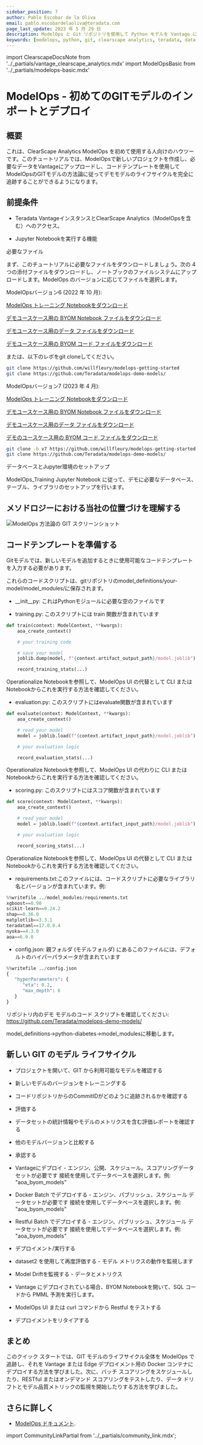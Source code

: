 ```yaml
---
sidebar_position: 7
author: Pablo Escobar de la Oliva
email: pablo.escobardelaoliva@teradata.com
page_last_update: 2023 年 5 月 29 日
description: ModelOps と Git リポジトリを使用して Python モデルを Vantage にデプロイおよび監視するためのチュートリアル
keywords: [modelops, python, git, clearscape analytics, teradata, data warehouses, teradata, vantage, cloud data platform, machine learning, artificial intelligence, business intelligence, enterprise analytics]
---
```

import ClearscapeDocsNote from '../_partials/vantage_clearscape_analytics.mdx'
import ModelOpsBasic from '../_partials/modelops-basic.mdx'

# ModelOps - 初めてのGITモデルのインポートとデプロイ

## 概要

これは、ClearScape Analytics ModelOps を初めて使用する人向けのハウツーです。このチュートリアルでは、ModelOpsで新しいプロジェクトを作成し、必要なデータをVantageにアップロードし、コードテンプレートを使用してModelOpsのGITモデルの方法論に従ってデモモデルのライフサイクルを完全に追跡することができるようになります。

## 前提条件

* Teradata VantageインスタンスとClearScape Analytics（ModelOpsを含む）へのアクセス。

* Jupyter Notebookを実行する機能

<ClearscapeDocsNote />

必要なファイル

まず、このチュートリアルに必要なファイルをダウンロードしましょう。次の 4 つの添付ファイルをダウンロードし、ノートブックのファイルシステムにアップロードします。ModelOps のバージョンに応じてファイルを選択します。

ModelOpsバージョン6 (2022 年 10 月):

[ModelOps トレーニング Notebookをダウンロード](../modelops/attachments/ModelOps_Training_v6.ipynb)

[デモユースケース用の BYOM Notebook ファイルをダウンロード](../modelops/attachments/BYOM_v6.ipynb)

[デモユースケース用のデータ ファイルをダウンロード](../modelops/attachments/ModelOps_Data_files_v6.zip)

[デモユースケース用の BYOM コード ファイルをダウンロード](../modelops/attachments/ModelOps_BYOM_files_v6.zip)

または、以下のレポをgit cloneしてください。
``` bash
git clone https://github.com/willfleury/modelops-getting-started
git clone https://github.com/Teradata/modelops-demo-models/
```

ModelOpsバージョン7 (2023 年 4 月):

[ModelOps トレーニング Notebookをダウンロード](../modelops/attachments/ModelOps_Training_v7.ipynb)

[デモユースケース用の BYOM Notebook ファイルをダウンロード](../modelops/attachments/BYOM_v7.ipynb)

[デモユースケース用のデータ ファイルをダウンロード](../modelops/attachments/ModelOps_Data_files_v7.zip)

[デモのユースケース用の BYOM コード ファイルをダウンロード](../modelops/attachments/ModelOps_BYOM_files_v7.zip)

``` bash
git clone -b v7 https://github.com/willfleury/modelops-getting-started.git
git clone https://github.com/Teradata/modelops-demo-models/
```

データベースとJupyter環境のセットアップ 

ModelOps_Training Jupyter Notebook に従って、デモに必要なデータベース、テーブル、ライブラリのセットアップを行います。

## メソドロジーにおける当社の位置づけを理解する

![ModelOps 方法論の GIT スクリーンショット](../modelops/images/modelops-git.png)


<ModelOpsBasic />

## コードテンプレートを準備する

Gitモデルでは、新しいモデルを追加するときに使用可能なコードテンプレートを入力する必要があります。 

これらのコードスクリプトは、gitリポジトリのmodel_definitions/your-model/model_modules/に保存されます。

* __init__py: これはPythonモジュールに必要な空のファイルです

* training.py: このスクリプトには train 関数が含まれています

``` python
def train(context: ModelContext, **kwargs):
    aoa_create_context()

    # your training code

    # save your model
    joblib.dump(model, f"{context.artifact_output_path}/model.joblib")

    record_training_stats(...)
```

Operationalize Notebookを参照して、ModelOps UI の代替として CLI またはNotebookからこれを実行する方法を確認してください。	

* evaluation.py: このスクリプトにはevaluate関数が含まれています

``` python
def evaluate(context: ModelContext, **kwargs):
    aoa_create_context()

    # read your model
    model = joblib.load(f"{context.artifact_input_path}/model.joblib")

    # your evaluation logic

    record_evaluation_stats(...)
```

Operationalize Notebookを参照して、ModelOps UI の代わりに CLI またはNotebookからこれを実行する方法を確認してください。	

* scoring.py: このスクリプトにはスコア関数が含まれています

``` python
def score(context: ModelContext, **kwargs):
    aoa_create_context()

    # read your model
    model = joblib.load(f"{context.artifact_input_path}/model.joblib")

    # your evaluation logic

    record_scoring_stats(...)
```

Operationalize Notebookを参照して、ModelOps UI の代替として CLI またはNotebookからこれを実行する方法を確認してください。	

* requirements.txt:このファイルには、コードスクリプトに必要なライブラリ名とバージョンが含まれています。例:

``` python
%%writefile ../model_modules/requirements.txt
xgboost==0.90
scikit-learn==0.24.2
shap==0.36.0
matplotlib==3.3.1
teradataml==17.0.0.4
nyoka==4.3.0
aoa==6.0.0
```

* config.json: 親フォルダ (モデルフォルダ) にあるこのファイルには、デフォルトのハイパーパラメータが含まれています

``` python
%%writefile ../config.json
{
   "hyperParameters": {
      "eta": 0.2,
      "max_depth": 6
   }
}
```

リポジトリ内のデモ モデルのコード スクリプトを確認してください: https://github.com/Teradata/modelops-demo-models/

model_definitions->python-diabetes->model_modulesに移動します。

## 新しい GIT のモデル ライフサイクル

* プロジェクトを開いて、GIT から利用可能なモデルを確認する

* 新しいモデルのバージョンをトレーニングする

* コードリポジトリからのCommitIDがどのように追跡されるかを確認する

* 評価する

* データセットの統計情報やモデルのメトリクスを含む評価レポートを確認する

* 他のモデルバージョンと比較する

* 承認する

* Vantageにデプロイ - エンジン、公開、スケジュール。スコアリングデータセットが必要です
接続を使用してデータベースを選択します。例: "aoa_byom_models"

* Docker Batch でデプロイする - エンジン、パブリッシュ、スケジュール データセットが必要です
接続を使用してデータベースを選択します。例: "aoa_byom_models"

* Restful Batch でデプロイする - エンジン、パブリッシュ、スケジュール データセットが必要です
接続を使用してデータベースを選択します。例: "aoa_byom_models"

* デプロイメント/実行する

* dataset2 を使用して再度評価する - モデル メトリクスの動作を監視します

* Model Driftを監視する - データとメトリクス

* Vantage にデプロイされている場合、BYOM Notebookを開いて、SQL コードから PMML 予測を実行します。

* ModelOps UI または curl コマンドから Restful をテストする

* デプロイメントをリタイアする

## まとめ

このクイック スタートでは、GIT モデルのライフサイクル全体を ModelOps で追跡し、それを Vantage または Edge デプロイメント用の Docker コンテナにデプロイする方法を学びました。次に、バッチ スコアリングをスケジュールしたり、RESTful またはオンデマンド スコアリングをテストしたり、データ ドリフトとモデル品質メトリックの監視を開始したりする方法を学びました。

## さらに詳しく
* [ModelOps ドキュメント](https://docs.teradata.com/search/documents?query=ModelOps&sort=last_update&virtual-field=title_only&content-lang=).

import CommunityLinkPartial from '../_partials/community_link.mdx';

<CommunityLinkPartial />
